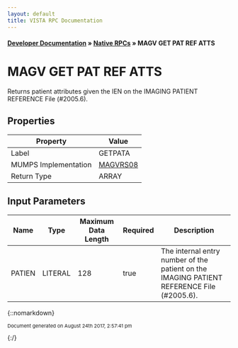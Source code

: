 ```yaml
---
layout: default
title: VISTA RPC Documentation
---
```


#### [Developer Documentation](../index) &#187; [Native RPCs](TableOfContents) &#187; MAGV GET PAT REF ATTS<br/>
# MAGV GET PAT REF ATTS

Returns patient attributes given the IEN on the IMAGING PATIENT REFERENCE File (#2005.6).

## Properties

Property | Value
--- | ---
Label | GETPATA
MUMPS Implementation | [MAGVRS08](http://code.osehra.org/dox/Routine_MAGVRS08_source.html)
Return Type | ARRAY


## Input Parameters

Name | Type | Maximum Data Length | Required | Description
--- | --- | --- | --- | ---
PATIEN | LITERAL | 128 | true | The internal entry number of the patient on the IMAGING PATIENT REFERENCE File (#2005.6).



{::nomarkdown} <br/><p style="font-size: 11px">Document generated on August 24th 2017, 2:57:41 pm</p>{:/}